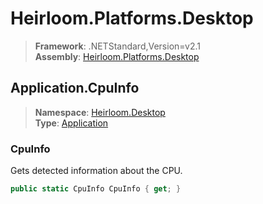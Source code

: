 # Heirloom.Platforms.Desktop

> **Framework**: .NETStandard,Version=v2.1  
> **Assembly**: [Heirloom.Platforms.Desktop][0]  

## Application.CpuInfo

> **Namespace**: [Heirloom.Desktop][0]  
> **Type**: [Application][1]  

### CpuInfo

Gets detected information about the CPU.

```cs
public static CpuInfo CpuInfo { get; }
```

[0]: ../../../Heirloom.Platforms.Desktop.md
[1]: ../Application.md
